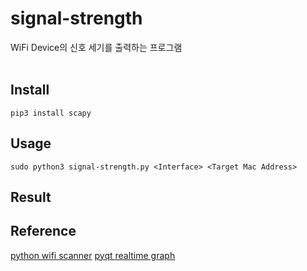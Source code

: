 # signal-strength
WiFi Device의 신호 세기를 출력하는 프로그램
<br><br>

## Install
```
pip3 install scapy
```

## Usage
```
sudo python3 signal-strength.py <Interface> <Target Mac Address>
``` 

## Result


## Reference
[python wifi scanner](https://www.thepythoncode.com/article/building-wifi-scanner-in-python-scapy)
[pyqt realtime graph](https://www.pythonguis.com/tutorials/plotting-pyqtgraph/)
